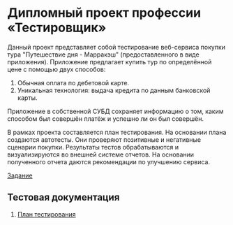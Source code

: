 # Дипломный проект профессии «Тестировщик»
Данный проект представляет собой тестирование веб-сервиса покупки тура "Путешествие дня - Марракэш" (предоставленного в виде приложения). 
Приложение предлагает купить тур по определённой цене с помощью двух способов:
 1. Обычная оплата по дебетовой карте.
 2. Уникальная технология: выдача кредита по данным банковской карты.

Приложение в собственной СУБД сохраняет информацию о том, каким способом был совершён платёж и успешно ли он был совершён.

В рамках проекта составляется план тестирования. На основании плана создаются автотесты. Они проверяют позитивные и негативные сценарии покупки. Результаты тестов обрабатываются и визуализируются во внешней системе отчетов. На основании полученного отчета даются рекомендации по улучшению сервиса.

[Задание](https://github.com/netology-code/qa-diploma)

## Тестовая документация

1. [План тестирования](docs/Plan.md)


